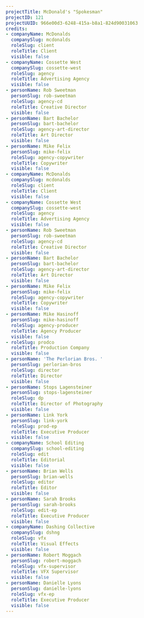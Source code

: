 ```yaml
---
projectTitle: McDonald's "Spokesman"
projectID: 121
projectUUID: 966e00d3-6248-415a-b8a1-824d90031063
credits:
- companyName: McDonalds
  companySlug: mcdonalds
  roleSlug: client
  roleTitle: Client
  visible: false
- companyName: Cossette West
  companySlug: cossette-west
  roleSlug: agency
  roleTitle: Advertising Agency
  visible: false
- personName: Rob Sweetman
  personSlug: rob-sweetman
  roleSlug: agency-cd
  roleTitle: Creative Director
  visible: false
- personName: Bart Bachelor
  personSlug: bart-bachelor
  roleSlug: agency-art-director
  roleTitle: Art Director
  visible: false
- personName: Mike Felix
  personSlug: mike-felix
  roleSlug: agency-copywriter
  roleTitle: Copywriter
  visible: false
- companyName: McDonalds
  companySlug: mcdonalds
  roleSlug: client
  roleTitle: Client
  visible: false
- companyName: Cossette West
  companySlug: cossette-west
  roleSlug: agency
  roleTitle: Advertising Agency
  visible: false
- personName: Rob Sweetman
  personSlug: rob-sweetman
  roleSlug: agency-cd
  roleTitle: Creative Director
  visible: false
- personName: Bart Bachelor
  personSlug: bart-bachelor
  roleSlug: agency-art-director
  roleTitle: Art Director
  visible: false
- personName: Mike Felix
  personSlug: mike-felix
  roleSlug: agency-copywriter
  roleTitle: Copywriter
  visible: false
- personName: Mike Hasinoff
  personSlug: mike-hasinoff
  roleSlug: agency-producer
  roleTitle: Agency Producer
  visible: false
- roleSlug: prodco
  roleTitle: Production Company
  visible: false
- personName: 'The Perlorian Bros. '
  personSlug: perlorian-bros
  roleSlug: director
  roleTitle: Director
  visible: false
- personName: Stops Lagensteiner
  personSlug: stops-lagensteiner
  roleSlug: dp
  roleTitle: Director of Photography
  visible: false
- personName: Link York
  personSlug: link-york
  roleSlug: prod-ep
  roleTitle: Executive Producer
  visible: false
- companyName: School Editing
  companySlug: school-editing
  roleSlug: edit
  roleTitle: Editorial
  visible: false
- personName: Brian Wells
  personSlug: brian-wells
  roleSlug: editor
  roleTitle: Editor
  visible: false
- personName: Sarah Brooks
  personSlug: sarah-brooks
  roleSlug: edit-ep
  roleTitle: Executive Producer
  visible: false
- companyName: Dashing Collective
  companySlug: dshng
  roleSlug: vfx
  roleTitle: Visual Effects
  visible: false
- personName: Robert Moggach
  personSlug: robert-moggach
  roleSlug: vfx-supervisor
  roleTitle: VFX Supervisor
  visible: false
- personName: Danielle Lyons
  personSlug: danielle-lyons
  roleSlug: vfx-ep
  roleTitle: Executive Producer
  visible: false
---
```

